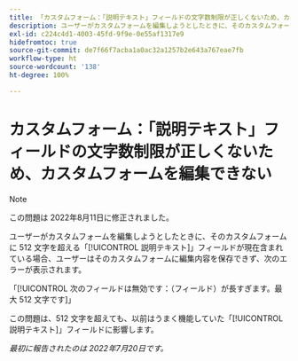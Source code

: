 ```yaml
---
title: 「カスタムフォーム：「説明テキスト」フィールドの文字数制限が正しくないため、カスタムフォームを編集できない」
description: ユーザーがカスタムフォームを編集しようとしたときに、そのカスタムフォームに 512 文字を超える「説明テキスト」フィールドが現在含まれている場合、ユーザーはそのカスタムフォームに編集内容を保存できません。
exl-id: c224c4d1-4003-45fd-9f9e-0e55af1317e9
hidefromtoc: true
source-git-commit: de7f66f7acba1a0ac32a1257b2e643a767eae7fb
workflow-type: ht
source-wordcount: '138'
ht-degree: 100%

---
```


# カスタムフォーム：「説明テキスト」フィールドの文字数制限が正しくないため、カスタムフォームを編集できない

>[!NOTE]
>
> この問題は 2022年8月11日に修正されました。

ユーザーがカスタムフォームを編集しようとしたときに、そのカスタムフォームに 512 文字を超える「[!UICONTROL 説明テキスト]」フィールドが現在含まれている場合、ユーザーはそのカスタムフォームに編集内容を保存できず、次のエラーが表示されます。

「[!UICONTROL 次のフィールドは無効です：（フィールド）が長すぎます。最大 512 文字です]」

この問題は、512 文字を超えても、以前はうまく機能していた「[!UICONTROL 説明テキスト]」フィールドに影響します。


_最初に報告されたのは 2022年7月20日です。_
